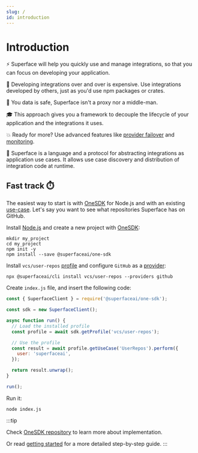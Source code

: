 ```yaml
---
slug: /
id: introduction
---
```


# Introduction

⚡️ Superface will help you quickly use and manage integrations, so that you can focus on developing your application.

💸 Developing integrations over and over is expensive. Use integrations developed by others, just as you'd use npm packages or crates.

🔐 You data is safe, Superface isn't a proxy nor a middle-man.

🎓 This approach gives you a framework to decouple the lifecycle of your application and the integrations it uses.

💥 Ready for more? Use advanced features like [provider failover](./guides/using-multiple-providers.mdx#failover) and [monitoring](./guides/integrations-monitoring.mdx).

🧐 Superface is a language and a protocol for abstracting integrations as application use cases. It allows use case discovery and distribution of integration code at runtime.

## Fast track ⏱️

The easiest way to start is with [OneSDK](https://github.com/superfaceai/one-sdk-js) for Node.js and with an existing [use-case](./reference//glossary.md#use-case). Let's say you want to see what repositories Superface has on GitHub.

Install [Node.js](https://nodejs.org/en/download/) and create a new project with [OneSDK](https://github.com/superfaceai/one-sdk-js):

```shell
mkdir my_project
cd my_project
npm init -y
npm install --save @superfaceai/one-sdk
```

Install `vcs/user-repos` [profile](./reference/glossary#profile) and configure `GitHub` as a [provider](./reference/glossary#provider):

```shell
npx @superfaceai/cli install vcs/user-repos --providers github
```

Create `index.js` file, and insert the following code:

```js
const { SuperfaceClient } = require('@superfaceai/one-sdk');

const sdk = new SuperfaceClient();

async function run() {
  // Load the installed profile
  const profile = await sdk.getProfile('vcs/user-repos');

  // Use the profile
  const result = await profile.getUseCase('UserRepos').perform({
    user: 'superfaceai',
  });

  return result.unwrap();
}

run();
```

Run it:

```shell
node index.js
```

:::tip

Check [OneSDK repository](https://github.com/superfaceai/one-sdk-js) to learn more about implementation.

Or read [getting started](./getting-started.mdx) for a more detailed step-by-step guide.
:::
